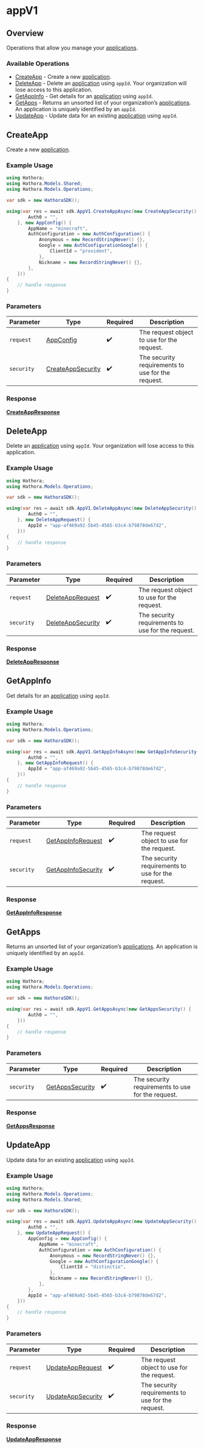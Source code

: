 # appV1

## Overview

Operations that allow you manage your [applications](https://hathora.dev/docs/concepts/hathora-entities#application).

### Available Operations

* [CreateApp](#createapp) - Create a new [application](https://hathora.dev/docs/concepts/hathora-entities#application).
* [DeleteApp](#deleteapp) - Delete an [application](https://hathora.dev/docs/concepts/hathora-entities#application) using `appId`. Your organization will lose access to this application.
* [GetAppInfo](#getappinfo) - Get details for an [application](https://hathora.dev/docs/concepts/hathora-entities#application) using `appId`.
* [GetApps](#getapps) - Returns an unsorted list of your organization’s [applications](https://hathora.dev/docs/concepts/hathora-entities#application). An application is uniquely identified by an `appId`.
* [UpdateApp](#updateapp) - Update data for an existing [application](https://hathora.dev/docs/concepts/hathora-entities#application) using `appId`.

## CreateApp

Create a new [application](https://hathora.dev/docs/concepts/hathora-entities#application).

### Example Usage

```csharp
using Hathora;
using Hathora.Models.Shared;
using Hathora.Models.Operations;

var sdk = new HathoraSDK();

using(var res = await sdk.AppV1.CreateAppAsync(new CreateAppSecurity() {
        Auth0 = "",
    }, new AppConfig() {
        AppName = "minecraft",
        AuthConfiguration = new AuthConfiguration() {
            Anonymous = new RecordStringNever() {},
            Google = new AuthConfigurationGoogle() {
                ClientId = "provident",
            },
            Nickname = new RecordStringNever() {},
        },
    }))
{
    // handle response
}
```

### Parameters

| Parameter                                                    | Type                                                         | Required                                                     | Description                                                  |
| ------------------------------------------------------------ | ------------------------------------------------------------ | ------------------------------------------------------------ | ------------------------------------------------------------ |
| `request`                                                    | [AppConfig](../../Models/Shared/AppConfig.md)                | :heavy_check_mark:                                           | The request object to use for the request.                   |
| `security`                                                   | [CreateAppSecurity](../../Models/AppV1/CreateAppSecurity.md) | :heavy_check_mark:                                           | The security requirements to use for the request.            |


### Response

**[CreateAppResponse](../../Models/AppV1/CreateAppResponse.md)**


## DeleteApp

Delete an [application](https://hathora.dev/docs/concepts/hathora-entities#application) using `appId`. Your organization will lose access to this application.

### Example Usage

```csharp
using Hathora;
using Hathora.Models.Operations;

var sdk = new HathoraSDK();

using(var res = await sdk.AppV1.DeleteAppAsync(new DeleteAppSecurity() {
        Auth0 = "",
    }, new DeleteAppRequest() {
        AppId = "app-af469a92-5b45-4565-b3c4-b79878de67d2",
    }))
{
    // handle response
}
```

### Parameters

| Parameter                                                       | Type                                                            | Required                                                        | Description                                                     |
| --------------------------------------------------------------- | --------------------------------------------------------------- | --------------------------------------------------------------- | --------------------------------------------------------------- |
| `request`                                                       | [DeleteAppRequest](../../Models/Operations/DeleteAppRequest.md) | :heavy_check_mark:                                              | The request object to use for the request.                      |
| `security`                                                      | [DeleteAppSecurity](../../Models/AppV1/DeleteAppSecurity.md)    | :heavy_check_mark:                                              | The security requirements to use for the request.               |


### Response

**[DeleteAppResponse](../../Models/AppV1/DeleteAppResponse.md)**


## GetAppInfo

Get details for an [application](https://hathora.dev/docs/concepts/hathora-entities#application) using `appId`.

### Example Usage

```csharp
using Hathora;
using Hathora.Models.Operations;

var sdk = new HathoraSDK();

using(var res = await sdk.AppV1.GetAppInfoAsync(new GetAppInfoSecurity() {
        Auth0 = "",
    }, new GetAppInfoRequest() {
        AppId = "app-af469a92-5b45-4565-b3c4-b79878de67d2",
    }))
{
    // handle response
}
```

### Parameters

| Parameter                                                         | Type                                                              | Required                                                          | Description                                                       |
| ----------------------------------------------------------------- | ----------------------------------------------------------------- | ----------------------------------------------------------------- | ----------------------------------------------------------------- |
| `request`                                                         | [GetAppInfoRequest](../../Models/Operations/GetAppInfoRequest.md) | :heavy_check_mark:                                                | The request object to use for the request.                        |
| `security`                                                        | [GetAppInfoSecurity](../../Models/AppV1/GetAppInfoSecurity.md)    | :heavy_check_mark:                                                | The security requirements to use for the request.                 |


### Response

**[GetAppInfoResponse](../../Models/AppV1/GetAppInfoResponse.md)**


## GetApps

Returns an unsorted list of your organization’s [applications](https://hathora.dev/docs/concepts/hathora-entities#application). An application is uniquely identified by an `appId`.

### Example Usage

```csharp
using Hathora;
using Hathora.Models.Operations;

var sdk = new HathoraSDK();

using(var res = await sdk.AppV1.GetAppsAsync(new GetAppsSecurity() {
        Auth0 = "",
    }))
{
    // handle response
}
```

### Parameters

| Parameter                                                | Type                                                     | Required                                                 | Description                                              |
| -------------------------------------------------------- | -------------------------------------------------------- | -------------------------------------------------------- | -------------------------------------------------------- |
| `security`                                               | [GetAppsSecurity](../../Models/AppV1/GetAppsSecurity.md) | :heavy_check_mark:                                       | The security requirements to use for the request.        |


### Response

**[GetAppsResponse](../../Models/AppV1/GetAppsResponse.md)**


## UpdateApp

Update data for an existing [application](https://hathora.dev/docs/concepts/hathora-entities#application) using `appId`.

### Example Usage

```csharp
using Hathora;
using Hathora.Models.Operations;
using Hathora.Models.Shared;

var sdk = new HathoraSDK();

using(var res = await sdk.AppV1.UpdateAppAsync(new UpdateAppSecurity() {
        Auth0 = "",
    }, new UpdateAppRequest() {
        AppConfig = new AppConfig() {
            AppName = "minecraft",
            AuthConfiguration = new AuthConfiguration() {
                Anonymous = new RecordStringNever() {},
                Google = new AuthConfigurationGoogle() {
                    ClientId = "distinctio",
                },
                Nickname = new RecordStringNever() {},
            },
        },
        AppId = "app-af469a92-5b45-4565-b3c4-b79878de67d2",
    }))
{
    // handle response
}
```

### Parameters

| Parameter                                                    | Type                                                         | Required                                                     | Description                                                  |
| ------------------------------------------------------------ | ------------------------------------------------------------ | ------------------------------------------------------------ | ------------------------------------------------------------ |
| `request`                                                    | [UpdateAppRequest](../../Models/Shared/UpdateAppRequest.md)  | :heavy_check_mark:                                           | The request object to use for the request.                   |
| `security`                                                   | [UpdateAppSecurity](../../Models/AppV1/UpdateAppSecurity.md) | :heavy_check_mark:                                           | The security requirements to use for the request.            |


### Response

**[UpdateAppResponse](../../Models/AppV1/UpdateAppResponse.md)**

